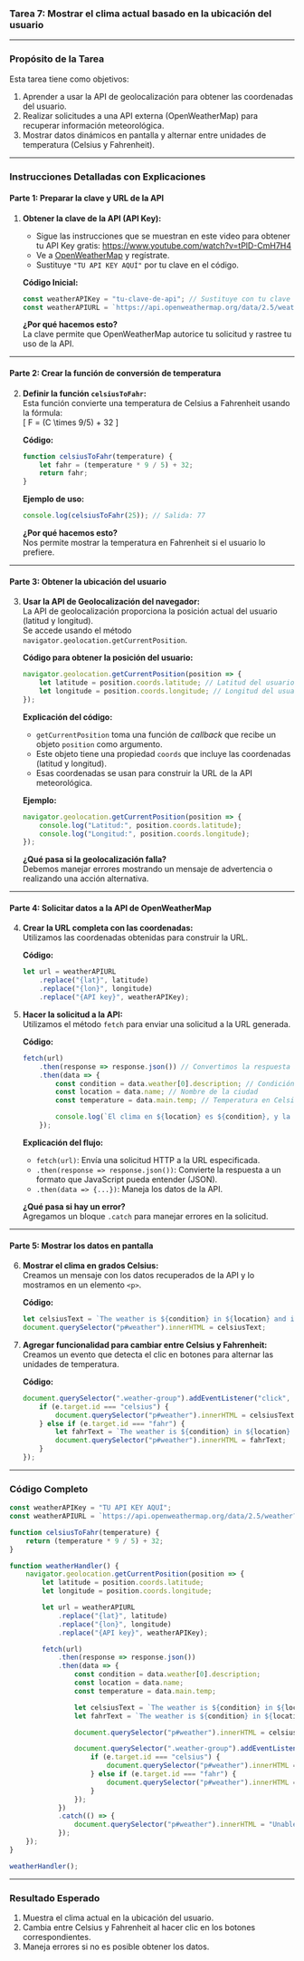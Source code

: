 ### **Tarea 7: Mostrar el clima actual basado en la ubicación del usuario**

---

### **Propósito de la Tarea**

Esta tarea tiene como objetivos:  
1. Aprender a usar la API de geolocalización para obtener las coordenadas del usuario.  
2. Realizar solicitudes a una API externa (OpenWeatherMap) para recuperar información meteorológica.  
3. Mostrar datos dinámicos en pantalla y alternar entre unidades de temperatura (Celsius y Fahrenheit).  

---

### **Instrucciones Detalladas con Explicaciones**

#### **Parte 1: Preparar la clave y URL de la API**  

1. **Obtener la clave de la API (API Key):**
   - Sigue las instrucciones que se muestran en este video para obtener tu API Key gratis: https://www.youtube.com/watch?v=tPlD-CmH7H4
   - Ve a [OpenWeatherMap](https://openweathermap.org/api) y regístrate.  
   - Sustituye `"TU API KEY AQUÍ"` por tu clave en el código.  

   **Código Inicial:**  
   ```javascript
   const weatherAPIKey = "tu-clave-de-api"; // Sustituye con tu clave real
   const weatherAPIURL = `https://api.openweathermap.org/data/2.5/weather?lat={lat}&lon={lon}&appid={API key}&units=metric`;
   ```

   **¿Por qué hacemos esto?**  
   La clave permite que OpenWeatherMap autorice tu solicitud y rastree tu uso de la API.  

---

#### **Parte 2: Crear la función de conversión de temperatura**

2. **Definir la función `celsiusToFahr`:**  
   Esta función convierte una temperatura de Celsius a Fahrenheit usando la fórmula:  
   \[
   F = (C \times 9/5) + 32
   \]

   **Código:**  
   ```javascript
   function celsiusToFahr(temperature) {
       let fahr = (temperature * 9 / 5) + 32;
       return fahr;
   }
   ```

   **Ejemplo de uso:**  
   ```javascript
   console.log(celsiusToFahr(25)); // Salida: 77
   ```

   **¿Por qué hacemos esto?**  
   Nos permite mostrar la temperatura en Fahrenheit si el usuario lo prefiere.  

---

#### **Parte 3: Obtener la ubicación del usuario**

3. **Usar la API de Geolocalización del navegador:**  
   La API de geolocalización proporciona la posición actual del usuario (latitud y longitud).  
   Se accede usando el método `navigator.geolocation.getCurrentPosition`.  

   **Código para obtener la posición del usuario:**  
   ```javascript
   navigator.geolocation.getCurrentPosition(position => {
       let latitude = position.coords.latitude; // Latitud del usuario
       let longitude = position.coords.longitude; // Longitud del usuario
   });
   ```

   **Explicación del código:**  
   - `getCurrentPosition` toma una función de *callback* que recibe un objeto `position` como argumento.  
   - Este objeto tiene una propiedad `coords` que incluye las coordenadas (latitud y longitud).  
   - Esas coordenadas se usan para construir la URL de la API meteorológica.  

   **Ejemplo:**  
   ```javascript
   navigator.geolocation.getCurrentPosition(position => {
       console.log("Latitud:", position.coords.latitude);
       console.log("Longitud:", position.coords.longitude);
   });
   ```

   **¿Qué pasa si la geolocalización falla?**  
   Debemos manejar errores mostrando un mensaje de advertencia o realizando una acción alternativa.  

---

#### **Parte 4: Solicitar datos a la API de OpenWeatherMap**

4. **Crear la URL completa con las coordenadas:**  
   Utilizamos las coordenadas obtenidas para construir la URL.  

   **Código:**  
   ```javascript
   let url = weatherAPIURL
       .replace("{lat}", latitude)
       .replace("{lon}", longitude)
       .replace("{API key}", weatherAPIKey);
   ```

5. **Hacer la solicitud a la API:**  
   Utilizamos el método `fetch` para enviar una solicitud a la URL generada.  

   **Código:**  
   ```javascript
   fetch(url)
       .then(response => response.json()) // Convertimos la respuesta a JSON
       .then(data => {
           const condition = data.weather[0].description; // Condición meteorológica
           const location = data.name; // Nombre de la ciudad
           const temperature = data.main.temp; // Temperatura en Celsius

           console.log(`El clima en ${location} es ${condition}, y la temperatura es ${temperature}°C`);
       });
   ```

   **Explicación del flujo:**  
   - `fetch(url)`: Envía una solicitud HTTP a la URL especificada.  
   - `.then(response => response.json())`: Convierte la respuesta a un formato que JavaScript pueda entender (JSON).  
   - `.then(data => {...})`: Maneja los datos de la API.  

   **¿Qué pasa si hay un error?**  
   Agregamos un bloque `.catch` para manejar errores en la solicitud.  

---

#### **Parte 5: Mostrar los datos en pantalla**

6. **Mostrar el clima en grados Celsius:**  
   Creamos un mensaje con los datos recuperados de la API y lo mostramos en un elemento `<p>`.  

   **Código:**  
   ```javascript
   let celsiusText = `The weather is ${condition} in ${location} and it's ${temperature.toFixed(1)}°C outside.`;
   document.querySelector("p#weather").innerHTML = celsiusText;
   ```

7. **Agregar funcionalidad para cambiar entre Celsius y Fahrenheit:**  
   Creamos un evento que detecta el clic en botones para alternar las unidades de temperatura.  

   **Código:**  
   ```javascript
   document.querySelector(".weather-group").addEventListener("click", function (e) {
       if (e.target.id === "celsius") {
           document.querySelector("p#weather").innerHTML = celsiusText;
       } else if (e.target.id === "fahr") {
           let fahrText = `The weather is ${condition} in ${location} and it's ${celsiusToFahr(temperature).toFixed(1)}°F outside.`;
           document.querySelector("p#weather").innerHTML = fahrText;
       }
   });
   ```

---

### **Código Completo**

```javascript
const weatherAPIKey = "TU API KEY AQUÍ";
const weatherAPIURL = `https://api.openweathermap.org/data/2.5/weather?lat={lat}&lon={lon}&appid={API key}&units=metric`;

function celsiusToFahr(temperature) {
    return (temperature * 9 / 5) + 32;
}

function weatherHandler() {
    navigator.geolocation.getCurrentPosition(position => {
        let latitude = position.coords.latitude;
        let longitude = position.coords.longitude;

        let url = weatherAPIURL
            .replace("{lat}", latitude)
            .replace("{lon}", longitude)
            .replace("{API key}", weatherAPIKey);

        fetch(url)
            .then(response => response.json())
            .then(data => {
                const condition = data.weather[0].description;
                const location = data.name;
                const temperature = data.main.temp;

                let celsiusText = `The weather is ${condition} in ${location} and it's ${temperature.toFixed(1)}°C outside.`;
                let fahrText = `The weather is ${condition} in ${location} and it's ${celsiusToFahr(temperature).toFixed(1)}°F outside.`;

                document.querySelector("p#weather").innerHTML = celsiusText;

                document.querySelector(".weather-group").addEventListener("click", function (e) {
                    if (e.target.id === "celsius") {
                        document.querySelector("p#weather").innerHTML = celsiusText;
                    } else if (e.target.id === "fahr") {
                        document.querySelector("p#weather").innerHTML = fahrText;
                    }
                });
            })
            .catch(() => {
                document.querySelector("p#weather").innerHTML = "Unable to get the weather info. Try again later.";
            });
    });
}

weatherHandler();
```
--- 

### **Resultado Esperado**
1. Muestra el clima actual en la ubicación del usuario.  
2. Cambia entre Celsius y Fahrenheit al hacer clic en los botones correspondientes.  
3. Maneja errores si no es posible obtener los datos.
